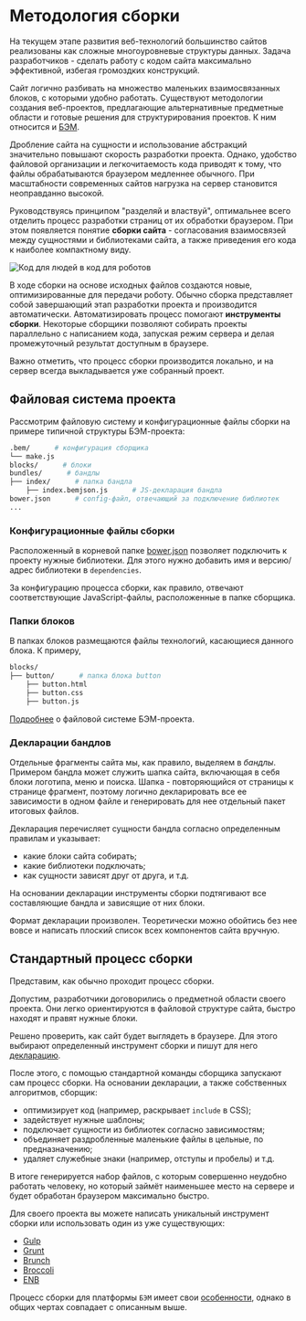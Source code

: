 # Методология сборки

На текущем этапе развития веб-технологий большинство сайтов реализованы как сложные многоуровневые структуры данных. Задача разработчиков - сделать работу с кодом сайта максимально эффективной, избегая громоздких конструкций.

Сайт логично разбивать на множество маленьких взаимосвязанных блоков, с которыми удобно работать. Существуют методологии создания веб-проектов, предлагающие альтернативные предметные области и готовые решения для структурирования проектов. К ним относится и [БЭМ](http://ru.bem.info).

Дробление сайта на сущности и использование абстракций значительно повышают скорость разработки проекта. Однако, удобство файловой организации и легкочитаемость кода приводят к тому, что файлы обрабатываются браузером медленнее обычного. При масштабности современных сайтов нагрузка на сервер становится неоправданно высокой.

Руководствуясь принципом "разделяй и властвуй", оптимальнее всего отделить процесс разработки страниц от их обработки браузером. При этом появляется понятие **сборки сайта** - согласования взаимосвязей между сущностями и библиотеками сайта, а также приведения его кода к наиболее компактному виду.

![Код для людей в код для роботов](https://img-fotki.yandex.ru/get/16165/158800653.0/0_111c55_72635305_orig)

В ходе сборки на основе исходных файлов создаются новые, оптимизированные для передачи роботу. Обычно сборка представляет собой завершающий этап разработки проекта и производится автоматически. Автоматизировать процесс помогают **инструменты сборки**. Некоторые сборщики позволяют собирать проекты параллельно с написанием кода, запуская режим сервера и делая промежуточный результат доступным в браузере.

Важно отметить, что процесс сборки производится локально, и на сервер всегда выкладывается уже собранный проект.

## Файловая система проекта

Рассмотрим файловую систему и конфигурационные файлы сборки на примере типичной структуры БЭМ-проекта:

```sh
.bem/      # конфигурация сборщика
└── make.js
blocks/      # блоки
bundles/      # бандлы
├── index/      # папка бандла
    ├── index.bemjson.js      # JS-декларация бандла
bower.json      # config-файл, отвечающий за подключение библиотек
...
```

### Конфигурационные файлы сборки

Расположенный в корневой папке [bower.json](http://ru.bem.info/tutorials/start-with-project-stub/#Подключение-библиотек) позволяет подключить к проекту нужные библиотеки. Для этого нужно добавить имя и версию/адрес библиотеки в `dependencies`.

За конфигурацию процесса сборки, как правило, отвечают соответствующие JavaScript-файлы, расположенные в папке сборщика.

### Папки блоков

В папках блоков размещаются файлы технологий, касающиеся данного блока. К примеру,

```sh
blocks/
├── button/      # папка блока button
    ├── button.html
    ├── button.css
    ├── button.js
```
[Подробнее](http://ru.bem.info/method/filesystem/) о файловой системе БЭМ-проекта.

<a name="decl"></a>
### Декларации бандлов

Отдельные фрагменты сайта мы, как правило, выделяем в *бандлы*. Примером бандла может служить шапка сайта, включающая в себя блоки логотипа, меню и поиска. Шапка - повторяющийся от страницы к странице фрагмент, поэтому логично декларировать все ее зависимости в одном файле и генерировать для нее отдельный пакет итоговых файлов.

Декларация перечисляет сущности бандла согласно определенным правилам и указывает:

* какие блоки сайта собирать;
* какие библиотеки подключать;
* как сущности зависят друг от друга, и т.д.

На основании декларации инструменты сборки подтягивают все составляющие бандла и зависящие от них блоки.

Формат декларации произволен. Теоретически можно обойтись без нее вовсе и написать плоский список всех компонентов сайта вручную.

## Стандартный процесс сборки

Представим, как обычно проходит процесс сборки.

Допустим, разработчики договорились о предметной области своего проекта. Они легко ориентируются в файловой структуре сайта, быстро находят и правят нужные блоки.

Решено проверить, как сайт будет выглядеть в браузере. Для этого выбирают определенный инструмент сборки и пишут для него [декларацию](#decl).

После этого, с помощью стандартной команды сборщика запускают сам процесс сборки. На основании декларации, а также собственных алгоритмов, сборщик:

* оптимизирует код (например, раскрывает `include` в CSS);
* задействует нужные шаблоны;
* подключает сущности из библиотек согласно зависимостям;
* объединяет раздробленные маленькие файлы в цельные, по предназначению;
* удаляет служебные знаки (например, отступы и пробелы) и т.д.

В итоге генерируется набор файлов, с которым совершенно неудобно работать человеку, но который займёт наименьшее место на сервере и будет обработан браузером максимально быстро.

Для своего проекта вы можете написать уникальный инструмент сборки или использовать один из уже существующих:

* [Gulp](http://gulpjs.com/)
* [Grunt](http://gruntjs.com/)
* [Brunch](http://brunch.io/)
* [Broccoli](https://www.npmjs.org/package/broccoli)
* [ENB](http://enb-make.info/)

Процесс сборки для платформы `БЭМ` имеет свои [особенности](sborka_platform.md), однако в общих чертах совпадает с описанным выше.

